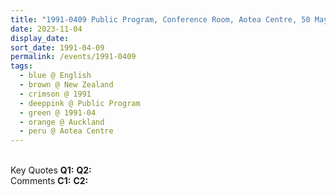 ```yaml
---
title: "1991-0409 Public Program, Conference Room, Aotea Centre, 50 Mayoral Drive, Auckland CBD, Auckland 1010, New Zealand"
date: 2023-11-04
display_date: 
sort_date: 1991-04-09
permalink: /events/1991-0409
tags:
  - blue @ English
  - brown @ New Zealand
  - crimson @ 1991
  - deeppink @ Public Program
  - green @ 1991-04
  - orange @ Auckland
  - peru @ Aotea Centre
---
```


<br>

<wave-list>
  <list-title color="DarkSeaGreen" width="55">Key Quotes</list-title>
  <list-item color="BlanchedAlmond" width="280"><b>Q1:</b> <i></i></list-item>
  <list-item color="Lavender" width="280"><b>Q2:</b> <i></i></list-item>
</wave-list>

<br>

<wave-list>
  <list-title color="DarkSeaGreen" width="55">Comments</list-title>
  <list-item color="BlanchedAlmond" width="280"><b>C1:</b> <i></i></list-item>
  <list-item color="Lavender" width="280"><b>C2:</b> <i></i></list-item>
</wave-list>
